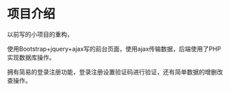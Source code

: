 # 项目介绍
以前写的小项目的重构，

使用Bootstrap+jquery+ajax写的前台页面，使用ajax传输数据，后端使用了PHP实现数据库操作。

拥有简易的登录注册功能，登录注册设置验证码进行验证，还有简单数据的增删改查操作。
